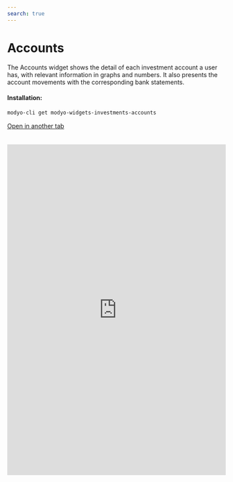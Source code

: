 ```yaml
---
search: true
---
```


# Accounts

The Accounts widget shows the detail of each investment account a user has, with relevant information in graphs and numbers. It also presents the account movements with the corresponding bank statements.

#### Installation:

```bash
modyo-cli get modyo-widgets-investments-accounts
```

[Open in another tab](https://widgets.modyo.com/inversiones/cuentas)

 <iframe id="widgetFrame" src="https://widgets.modyo.com/inversiones/cuentas" width="100%" frameBorder="0"  style="min-height:762px;overflow:auto;margin-top:20px;"/> 

| Feature                    | Description                                                                                                                                                                                                                                                                                                                                                                                                                                               |
|----------------------------------|-----------------------------------------------------------------------------------------------------------------------------------------------------------------------------------------------------------------------------------------------------------------------------------------------------------------------------------------------------------------------------------------------------------------------------------------------------------|
| Account Summaries             | It incorporates all the investment accounts that the client has partners. Each investment account of the customer has a tab with all the related information.                                                                                                                                                                                                                                                                                      |
| Investment Account              | Concentrates all the information associated with a specific investment account, presenting the data numerically and graphically. It includes one area with the Paid Dividends on the day of consultation and another area for portfolio shares. Allows you to set up the Account, view the Detail of Investments, get the Cartoons, Transfer and Credit to the Account.                                                                                           |
| Account Settings             | Allows you to define a name for the investment account, in addition to configuring e-mail information for maps and buy/sale confirmations of investment instruments (shares, mutual funds, etc.).                                                                                                                                                                                                           |
| Cartolas/Extracts             | Displays the list of maps you want to review within a configurable date range. Cartoons appear as PDFs that can be downloaded and viewed.                                                                                                                                                                                                                                                                                      |
| Account Detail                | List the types of instruments that exist in the investment account. Includes a summary of all the specific instruments that correspond to the selected investment type. Displays custody, pricing, and distribution information for investments. Through the summaries, you can review the detail with the history of operations. View the movements associated with the investment account's cash box. |
| Account Detail Movements | Delivers a set of options that allows you to select period and types of movements, including in-transit movements. Displays the specific moves and their detail, plus all operations that are in flight and are not yet completed.                                                                                                                                                                                               |
